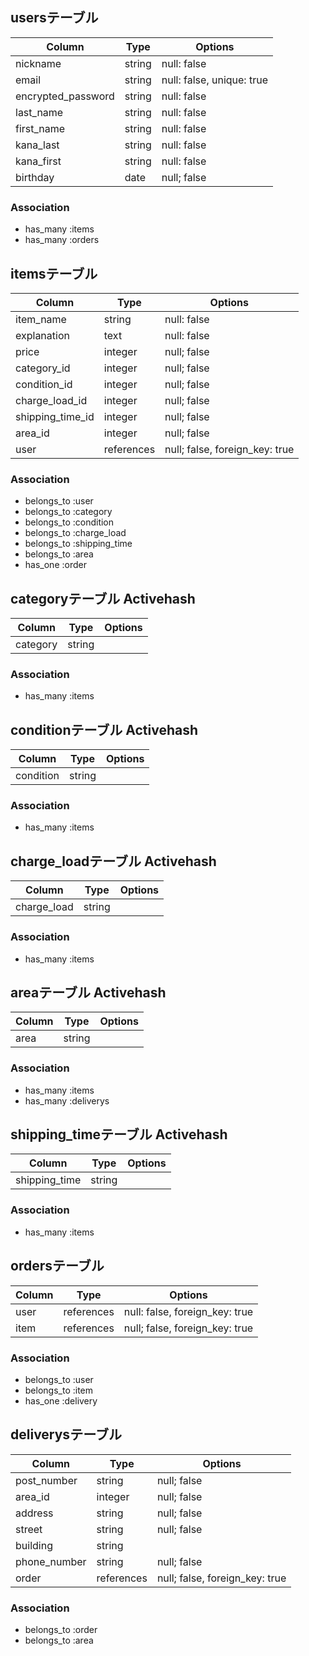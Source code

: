 ## usersテーブル
| Column              | Type       | Options                        |
| ------------------- | ---------- | ------------------------------ |
| nickname            | string     | null: false                    |
| email               | string     | null: false, unique: true      |
| encrypted_password  | string     | null: false                    |
| last_name           | string     | null: false                    |
| first_name          | string     | null: false                    |
| kana_last           | string     | null: false                    |
| kana_first          | string     | null: false                    |
| birthday            | date       | null; false                    |

### Association
- has_many :items
- has_many :orders

## itemsテーブル
| Column             | Type       | Options                        |
| --------------     | ---------- | ------------------------------ |
| item_name          | string     | null: false                    |
| explanation        | text       | null: false                    |
| price              | integer    | null; false                    |
| category_id        | integer    | null; false                    |
| condition_id       | integer    | null; false                    |
| charge_load_id     | integer    | null; false                    |
| shipping_time_id   | integer    | null; false                    |
| area_id            | integer    | null; false                    |
| user               | references | null; false, foreign_key: true |

### Association
- belongs_to :user
- belongs_to :category
- belongs_to :condition
- belongs_to :charge_load
- belongs_to :shipping_time
- belongs_to :area
- has_one :order

## categoryテーブル Activehash
| Column         | Type       | Options                        |
| -------------- | ---------- | ------------------------------ |
| category       | string     |                                |

### Association
- has_many :items

## conditionテーブル Activehash
| Column         | Type       | Options                        |
| -------------- | ---------- | ------------------------------ |
| condition      | string     |                                |

### Association
- has_many :items

## charge_loadテーブル Activehash
| Column         | Type       | Options                        |
| -------------- | ---------- | ------------------------------ |
| charge_load    | string     |                                |

### Association
- has_many :items

## areaテーブル Activehash
| Column         | Type       | Options                        |
| -------------- | ---------- | ------------------------------ |
| area           | string     |                                |

### Association
- has_many :items
- has_many :deliverys

## shipping_timeテーブル Activehash
| Column         | Type       | Options                        |
| -------------- | ---------- | ------------------------------ |
| shipping_time  | string     |                                |

### Association
- has_many :items

## ordersテーブル
| Column    | Type       | Options                        |
| --------- | ---------- | ------------------------------ |
| user      | references | null: false, foreign_key: true |
| item      | references | null; false, foreign_key: true |

### Association
- belongs_to :user
- belongs_to :item
- has_one :delivery


## deliverysテーブル
| Column        | Type       | Options                        |
| ------------- | ---------- | ------------------------------ |
| post_number   | string     | null; false                    |
| area_id       | integer    | null; false                    |
| address       | string     | null; false                    |
| street        | string     | null; false                    |
| building      | string     |                                |
| phone_number  | string     | null; false                    |
| order         | references | null; false, foreign_key: true |

### Association
- belongs_to :order
- belongs_to :area